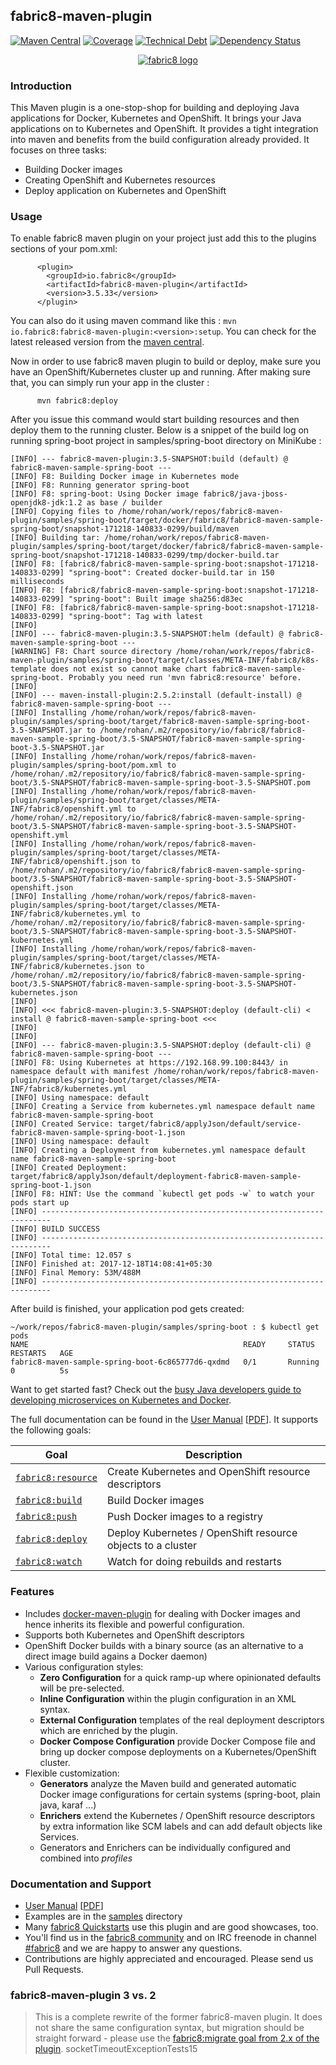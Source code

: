 ## fabric8-maven-plugin

[![Maven Central](https://maven-badges.herokuapp.com/maven-central/io.fabric8/fabric8-maven-plugin/badge.svg?style=flat-square)](https://maven-badges.herokuapp.com/maven-central/io.fabric8/fabric8-maven-plugin/)
[![Coverage](https://sonarqube.com/api/badges/measure?key=io.fabric8:fabric8-maven-plugin-build&metric=coverage)](https://sonarqube.com/dashboard?id=io.fabric8%3Afabric8-maven-plugin-build)
[![Technical Debt](https://sonarqube.com/api/badges/measure?key=io.fabric8:fabric8-maven-plugin-build&metric=sqale_debt_ratio)](https://sonarqube.com/dashboard?id=io.fabric8%3Afabric8-maven-plugin-build)
[![Dependency Status](https://dependencyci.com/github/fabric8io/fabric8-maven-plugin/badge)](https://dependencyci.com/github/fabric8io/fabric8-maven-plugin)

<p align="center">
  <a href="http://fabric8.io/">
  	<img src="https://raw.githubusercontent.com/fabric8io/fabric8/master/docs/images/cover/cover_small.png" alt="fabric8 logo"/>
  </a>
</p>

### Introduction
This Maven plugin is a one-stop-shop for building and deploying Java applications for Docker, Kubernetes and OpenShift. It brings your Java applications on to Kubernetes and OpenShift. It provides a tight integration into maven and benefits from the build configuration already provided. It focuses on three tasks:
+ Building Docker images
+ Creating OpenShift and Kubernetes resources
+ Deploy application on Kubernetes and OpenShift

### Usage
To enable fabric8 maven plugin on your project just add this to the plugins sections of your pom.xml:

```
      <plugin>
        <groupId>io.fabric8</groupId>
        <artifactId>fabric8-maven-plugin</artifactId>
        <version>3.5.33</version>
      </plugin>
```

You can also do it using maven command like this : `mvn io.fabric8:fabric8-maven-plugin:<version>:setup`. You can check for the latest released version from the [maven central](http://search.maven.org/#search%7Cga%7C1%7Cfabric8-maven-plugin).

Now in order to use fabric8 maven plugin to build or deploy, make sure you have an OpenShift/Kubernetes cluster up and running. After making sure that, you can simply run your app in the cluster  :
```
      mvn fabric8:deploy
```
After you issue this command would start building resources and then deploy them to the running cluster. Below is a snippet of the build log on running spring-boot project in samples/spring-boot directory on MiniKube :
```
[INFO] --- fabric8-maven-plugin:3.5-SNAPSHOT:build (default) @ fabric8-maven-sample-spring-boot ---
[INFO] F8: Building Docker image in Kubernetes mode
[INFO] F8: Running generator spring-boot
[INFO] F8: spring-boot: Using Docker image fabric8/java-jboss-openjdk8-jdk:1.2 as base / builder
[INFO] Copying files to /home/rohan/work/repos/fabric8-maven-plugin/samples/spring-boot/target/docker/fabric8/fabric8-maven-sample-spring-boot/snapshot-171218-140833-0299/build/maven
[INFO] Building tar: /home/rohan/work/repos/fabric8-maven-plugin/samples/spring-boot/target/docker/fabric8/fabric8-maven-sample-spring-boot/snapshot-171218-140833-0299/tmp/docker-build.tar
[INFO] F8: [fabric8/fabric8-maven-sample-spring-boot:snapshot-171218-140833-0299] "spring-boot": Created docker-build.tar in 150 milliseconds
[INFO] F8: [fabric8/fabric8-maven-sample-spring-boot:snapshot-171218-140833-0299] "spring-boot": Built image sha256:d83ec
[INFO] F8: [fabric8/fabric8-maven-sample-spring-boot:snapshot-171218-140833-0299] "spring-boot": Tag with latest
[INFO]
[INFO] --- fabric8-maven-plugin:3.5-SNAPSHOT:helm (default) @ fabric8-maven-sample-spring-boot ---
[WARNING] F8: Chart source directory /home/rohan/work/repos/fabric8-maven-plugin/samples/spring-boot/target/classes/META-INF/fabric8/k8s-template does not exist so cannot make chart fabric8-maven-sample-spring-boot. Probably you need run 'mvn fabric8:resource' before.
[INFO]
[INFO] --- maven-install-plugin:2.5.2:install (default-install) @ fabric8-maven-sample-spring-boot ---
[INFO] Installing /home/rohan/work/repos/fabric8-maven-plugin/samples/spring-boot/target/fabric8-maven-sample-spring-boot-3.5-SNAPSHOT.jar to /home/rohan/.m2/repository/io/fabric8/fabric8-maven-sample-spring-boot/3.5-SNAPSHOT/fabric8-maven-sample-spring-boot-3.5-SNAPSHOT.jar
[INFO] Installing /home/rohan/work/repos/fabric8-maven-plugin/samples/spring-boot/pom.xml to /home/rohan/.m2/repository/io/fabric8/fabric8-maven-sample-spring-boot/3.5-SNAPSHOT/fabric8-maven-sample-spring-boot-3.5-SNAPSHOT.pom
[INFO] Installing /home/rohan/work/repos/fabric8-maven-plugin/samples/spring-boot/target/classes/META-INF/fabric8/openshift.yml to /home/rohan/.m2/repository/io/fabric8/fabric8-maven-sample-spring-boot/3.5-SNAPSHOT/fabric8-maven-sample-spring-boot-3.5-SNAPSHOT-openshift.yml
[INFO] Installing /home/rohan/work/repos/fabric8-maven-plugin/samples/spring-boot/target/classes/META-INF/fabric8/openshift.json to /home/rohan/.m2/repository/io/fabric8/fabric8-maven-sample-spring-boot/3.5-SNAPSHOT/fabric8-maven-sample-spring-boot-3.5-SNAPSHOT-openshift.json
[INFO] Installing /home/rohan/work/repos/fabric8-maven-plugin/samples/spring-boot/target/classes/META-INF/fabric8/kubernetes.yml to /home/rohan/.m2/repository/io/fabric8/fabric8-maven-sample-spring-boot/3.5-SNAPSHOT/fabric8-maven-sample-spring-boot-3.5-SNAPSHOT-kubernetes.yml
[INFO] Installing /home/rohan/work/repos/fabric8-maven-plugin/samples/spring-boot/target/classes/META-INF/fabric8/kubernetes.json to /home/rohan/.m2/repository/io/fabric8/fabric8-maven-sample-spring-boot/3.5-SNAPSHOT/fabric8-maven-sample-spring-boot-3.5-SNAPSHOT-kubernetes.json
[INFO]
[INFO] <<< fabric8-maven-plugin:3.5-SNAPSHOT:deploy (default-cli) < install @ fabric8-maven-sample-spring-boot <<<
[INFO]
[INFO]
[INFO] --- fabric8-maven-plugin:3.5-SNAPSHOT:deploy (default-cli) @ fabric8-maven-sample-spring-boot ---
[INFO] F8: Using Kubernetes at https://192.168.99.100:8443/ in namespace default with manifest /home/rohan/work/repos/fabric8-maven-plugin/samples/spring-boot/target/classes/META-INF/fabric8/kubernetes.yml
[INFO] Using namespace: default
[INFO] Creating a Service from kubernetes.yml namespace default name fabric8-maven-sample-spring-boot
[INFO] Created Service: target/fabric8/applyJson/default/service-fabric8-maven-sample-spring-boot-1.json
[INFO] Using namespace: default
[INFO] Creating a Deployment from kubernetes.yml namespace default name fabric8-maven-sample-spring-boot
[INFO] Created Deployment: target/fabric8/applyJson/default/deployment-fabric8-maven-sample-spring-boot-1.json
[INFO] F8: HINT: Use the command `kubectl get pods -w` to watch your pods start up
[INFO] ------------------------------------------------------------------------
[INFO] BUILD SUCCESS
[INFO] ------------------------------------------------------------------------
[INFO] Total time: 12.057 s
[INFO] Finished at: 2017-12-18T14:08:41+05:30
[INFO] Final Memory: 53M/488M
[INFO] ------------------------------------------------------------------------

```
After build is finished, your application pod gets created:
```
~/work/repos/fabric8-maven-plugin/samples/spring-boot : $ kubectl get pods
NAME                                                READY     STATUS    RESTARTS   AGE
fabric8-maven-sample-spring-boot-6c865777d6-qxdmd   0/1       Running   0          5s
```

Want to get started fast? Check out the [busy Java developers guide to developing microservices on Kubernetes and Docker](https://blog.fabric8.io/a-busy-java-developers-guide-to-developing-microservices-on-kubernetes-and-docker-98b7b9816fdf).

The full documentation can be found in the [User Manual](http://maven.fabric8.io) [[PDF](https://fabric8io.github.io/fabric8-maven-plugin/fabric8-maven-plugin.pdf)]. It supports the following goals:

| Goal                                          | Description                           |
| --------------------------------------------- | ------------------------------------- |
| [`fabric8:resource`](https://fabric8io.github.io/fabric8-maven-plugin/#fabric8:resource) | Create Kubernetes and OpenShift resource descriptors |
| [`fabric8:build`](https://fabric8io.github.io/fabric8-maven-plugin/#fabric8:build) | Build Docker images |
| [`fabric8:push`](https://fabric8io.github.io/fabric8-maven-plugin/#fabric8:push) | Push Docker images to a registry  |
| [`fabric8:deploy`](https://fabric8io.github.io/fabric8-maven-plugin/#fabric8:deploy) | Deploy Kubernetes / OpenShift resource objects to a cluster  |
| [`fabric8:watch`](https://fabric8io.github.io/fabric8-maven-plugin/#fabric8:watch) | Watch for doing rebuilds and restarts |

### Features

* Includes [docker-maven-plugin](https://github.com/fabric8io/docker-maven-plugin) for dealing with Docker images and hence inherits its flexible and powerful configuration.
* Supports both Kubernetes and OpenShift descriptors
* OpenShift Docker builds with a binary source (as an alternative to a direct image build agains a Docker daemon)
* Various configuration styles:
  * **Zero Configuration** for a quick ramp-up where opinionated defaults will be pre-selected.
  * **Inline Configuration** within the plugin configuration in an XML syntax.
  * **External Configuration** templates of the real deployment descriptors which are enriched by the plugin.
  * **Docker Compose Configuration** provide Docker Compose file and bring up docker compose deployments on a Kubernetes/OpenShift cluster.
* Flexible customization:
  * **Generators** analyze the Maven build and generated automatic Docker image configurations for certain systems (spring-boot, plain java, karaf ...)
  * **Enrichers** extend the Kubernetes / OpenShift resource descriptors by extra information like SCM labels and can add default objects like Services.
  * Generators and Enrichers can be individually configured and combined into *profiles*

### Documentation and Support

* [User Manual](http://maven.fabric8.io) [[PDF](https://fabric8io.github.io/fabric8-maven-plugin/fabric8-maven-plugin.pdf)]
* Examples are in the [samples](samples/) directory
* Many [fabric8 Quickstarts](https://github.com/fabric8-quickstarts) use this plugin and are good showcases, too.
* You'll find us in the [fabric8 community](http://fabric8.io/community/) and on IRC freenode in channel [#fabric8](https://webchat.freenode.net/?channels=fabric8) and we are happy to answer any questions.
* Contributions are highly appreciated and encouraged. Please send us Pull Requests.

### fabric8-maven-plugin 3 vs. 2

> This is a complete rewrite of the former fabric8-maven plugin. It does not share the same configuration syntax,
> but migration should be straight forward - please use the [fabric8:migrate goal from 2.x of the plugin](http://fabric8.io/guide/mavenFabric8Migrate.html).
socketTimeoutExceptionTests15

